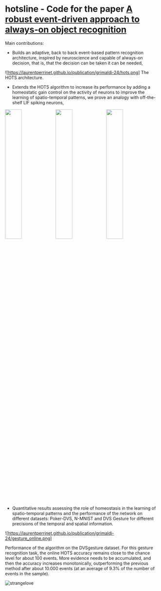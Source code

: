 # hotsline - Code for the paper **[A robust event-driven approach to always-on object recognition](https://laurentperrinet.github.io/publication/grimaldi-24/)**


Main contributions:

- Builds an adaptive, back to  back event-based pattern recognition architecture, inspired by neuroscience and capable of always-on decision, that is, that the decision can be taken it can be needed,


![https://laurentperrinet.github.io/publication/grimaldi-24/hots.png]
The HOTS architecture.


- Extends the HOTS algorithm to increase its performance by adding a homeostatic gain control on the activity of neurons to improve the learning of spatio-temporal patterns, we prove an analogy with off-the-shelf LIF spiking neurons,

<img src="https://laurentperrinet.github.io/publication/grimaldi-24/DVSGesture_arm-roll.webp"  width="33%"/><img src="https://laurentperrinet.github.io/publication/grimaldi-24/DVSGesture_hand-clap.webp"  width="33%"/><img src="https://laurentperrinet.github.io/publication/grimaldi-24/DVSGesture_air-guitar.webp"  width="33%"/>


- Quantitative results assessing the role of homeostasis in the learning of spatio-temporal patterns and the performance of the network on different datasets: Poker-DVS, N-MNIST and DVS Gesture for different precisions of the temporal and spatial information.

![https://laurentperrinet.github.io/publication/grimaldi-24/gesture_online.png]

Performance of the algorithm on the DVSgesture dataset. For this gesture recognition task, the online HOTS accuracy remains close to the chance level for about 100 events. More evidence needs to be accumulated, and then the accuracy increases monotonically, outperforming the previous method after about 10.000 events (at an average of 9.3% of the number of events in the sample).



![strangelove](https://media-cldnry.s-nbcnews.com/image/upload/t_fit-560w,f_auto,q_auto:best/newscms/2016_51/1839926/161220-dr-strangelove-mn-1515.jpg)


